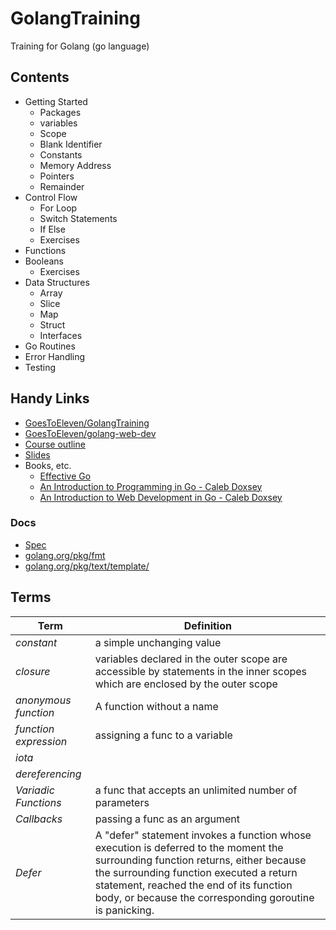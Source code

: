 # GolangTraining
Training for Golang (go language)


## Contents

- Getting Started
  - Packages
  - variables
  - Scope
  - Blank Identifier
  - Constants
  - Memory Address
  - Pointers
  - Remainder
- Control Flow
  - For Loop
  - Switch Statements
  - If Else 
  - Exercises
- Functions
- Booleans
  - Exercises
- Data Structures
  - Array
  - Slice
  - Map
  - Struct
  - Interfaces
- Go Routines
- Error Handling
- Testing

## Handy Links
- [GoesToEleven/GolangTraining](https://github.com/GoesToEleven/GolangTraining)
- [GoesToEleven/golang-web-dev](https://github.com/GoesToEleven/golang-web-dev)
- [Course outline](https://docs.google.com/document/d/1nt5bYAAS5sTVF6tpLaFLDHQzo5BNkcr4b507fg3ZPwM/edit)
- [Slides](https://drive.google.com/drive/folders/0B22KXlqHz6ZNfjNXTzk1U3JHUkJ6VjJ3dnJKNzVtNjRUM3Q2WFNqWGI2Q3RadERqUlVrOEU)
- Books, etc.
  - [Effective Go](https://golang.org/doc/effective_go.html)
  - [An Introduction to Programming in Go - Caleb Doxsey](https://www.golang-book.com/books/intro)
  - [An Introduction to Web Development in Go - Caleb Doxsey](https://www.golang-book.com/books/web/01-01)

### Docs
- [Spec](https://golang.org/ref/spec)
- [golang.org/pkg/fmt](https://golang.org/pkg/fmt/)
- [golang.org/pkg/text/template/](https://golang.org/pkg/text/template/)


## Terms

|         Term          |                                                                                                                                     Definition                                                                                                                                     |
| --------------------- | ---------------------------------------------------------------------------------------------------------------------------------------------------------------------------------------------------------------------------------------------------------------------------------- |
| *constant*            | a simple unchanging value                                                                                                                                                                                                                                                          |
| *closure*             | variables declared in the outer scope are accessible by statements in the inner scopes which are enclosed by the outer scope                                                                                                                                                       |
| *anonymous function*  | A function without a name                                                                                                                                                                                                                                                          |
| *function expression* | assigning a func to a variable                                                                                                                                                                                                                                                     |
| *iota*                |                                                                                                                                                                                                                                                                                    |
| *dereferencing*       |                                                                                                                                                                                                                                                                                    |
| *Variadic Functions*  | a func that accepts an unlimited number of parameters                                                                                                                                                                                                                              |
| *Callbacks*           | passing a func as an argument                                                                                                                                                                                                                                                      |
| *Defer*               | A "defer" statement invokes a function whose execution is deferred to the moment the surrounding function returns, either because the surrounding function executed a return statement, reached the end of its function body, or because the corresponding goroutine is panicking. |



